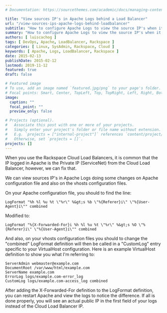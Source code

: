 ```yaml
---
# Documentation: https://sourcethemes.com/academic/docs/managing-content/

title: "View sources IP's in Apache Logs behind a Load Balancer"
url: "/view-sources-ips-apache-logs-behind-loadbalancer"
subtitle: "How to configure Apache Logs to view the source IP's when it is behind a Load Balancer"
summary: "How to configure Apache Logs to view the source IP's when it is behind a Load Balancer"
authors: [ luiscachog ]
tags: [ DevOps, Apache, LoadBalancer, Rackspace ]
categories: [ Linux, SysAdmin, Rackspace, Cloud ]
keywords: [ Apache, Logs, LoadBalancer, Rackspace ]
date: 2015-02-13
publishDate: 2015-02-12
lastmod: 2019-11-12
featured: true
draft: false

# Featured image
# To use, add an image named `featured.jpg/png` to your page's folder.
# Focal points: Smart, Center, TopLeft, Top, TopRight, Left, Right, BottomLeft, Bottom, BottomRight.
image:
  caption: ""
  focal_point: ""
  preview_only: false

# Projects (optional).
#   Associate this post with one or more of your projects.
#   Simply enter your project's folder or file name without extension.
#   E.g. `projects = ["internal-project"]` references `content/project/deep-learning/index.md`.
#   Otherwise, set `projects = []`.
projects: []
---
```

When you use the Rackspace Cloud Load Balancers, it is common that the IP logged in Apache is the Private IP (ServiceNet) from the Cloud Load Balancer, however, we can fix that.

We can view sources IP's in Apache Logs doing some changes on Apache configuration file and also on the vhosts configuration files.

On your Apache configuration file, you should to find the line:

```shell
LogFormat "%h %l %u %t \"%r\" %&gt;s %b \"%{Referer}i\" \"%{User-Agent}i\"" combined
```

Modified to:

```shell
LogFormat "%{X-Forwarded-For}i %h %l %u %t \"%r\" %&gt;s %O \"%{Referer}i\" \"%{User-Agent}i\"" combined
```

And also, on your vhosts configuration files you should to change the "combined" LogFormat definition will then be called in a "CustomLog" entry specific to your VirtualHost configuration. Here is an example VirtualHost definition to show you what I'm referring to:

```shell
ServerAdmin webmaster@example.com
DocumentRoot /var/www/html/example.com
ServerName example.com
ErrorLog logs/example.com-error_log
CustomLog logs/example.com-access_log combined
```

After adding the X-Forwarded-For definition to the LogFormat definition, you can restart Apache and view the logs to notice the difference. If all is done properly, you will see an actual public IP in the first field of your logs instead of the Cloud Load Balancer IP.

